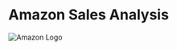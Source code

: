 # Amazon Sales Analysis

![Amazon Logo](https://thumbs.dreamstime.com/b/amazon-logotype-enlarged-magnifying-glass-benon-france-november-logo-online-commerce-site-american-group-175410035.jpg)